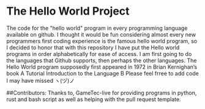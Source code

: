 # The Hello World Project
The code for the "hello world" program in every programming language available on github. I thought it would be fun considering almost every  new programmers first coding experience is the famous hello world program, so I decided to honor that with this repository
I have put the Hello world programs in order alphabetically for ease of access.
I am first going to do the languages that Github supports, then perhaps the other languages.
 The Hello World program supposedly first appeared in 1972 in Brian Kernighan’s book A Tutorial Introduction to the Language B
Please feel frree to add code I may have missed ヽ(ヅ)ノ


##Contributors:
Thanks to,
GameTec-live for providing programs in python, rust and bash script as well as helping with the pull request template.
